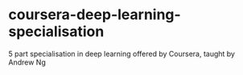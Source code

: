 # coursera-deep-learning-specialisation
5 part specialisation in deep learning offered by Coursera, taught by Andrew Ng
